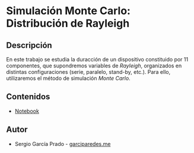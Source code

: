 # Simulación Monte Carlo: Distribución de Rayleigh


## Descripción

En este trabajo se estudia la duracción de un dispositivo constituido por 11 componentes, que supondremos variables de *Rayleigh*, organizados en distintas configuraciones (serie, paralelo, stand-by, etc.). Para ello, utilizaremos el método de simulación *Monte Carlo*.


## Contenidos

  * [Notebook](monte-carlo-simulation-of-rayleigh-distribution.ipynb)


## Autor

  * Sergio García Prado - [garciparedes.me](https://garciparedes.me)
